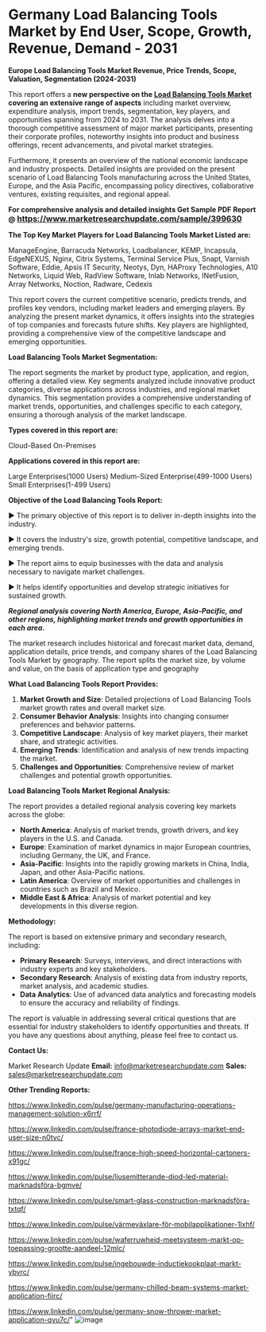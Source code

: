 # Germany Load Balancing Tools Market by End User, Scope, Growth, Revenue, Demand - 2031

<strong>Europe Load Balancing Tools Market Revenue, Price Trends, Scope, Valuation, Segmentation (2024-2031)</strong>

This report offers a <strong>new perspective on the <a href=https://www.marketresearchupdate.com/sample/399630>Load Balancing Tools Market</a> covering an extensive range of aspects</strong> including market overview, expenditure analysis, import trends, segmentation, key players, and opportunities spanning from 2024 to 2031. The analysis delves into a thorough competitive assessment of major market participants, presenting their corporate profiles, noteworthy insights into product and business offerings, recent advancements, and pivotal market strategies.

Furthermore, it presents an overview of the national economic landscape and industry prospects. Detailed insights are provided on the present scenario of Load Balancing Tools manufacturing across the United States, Europe, and the Asia Pacific, encompassing policy directives, collaborative ventures, existing requisites, and regional appeal.

<strong>For comprehensive analysis and detailed insights Get Sample PDF Report @ <a href=https://www.marketresearchupdate.com/sample/399630><font size=3 color=#0000ff>https://www.marketresearchupdate.com/sample/399630</font></a></strong>

<strong>The Top Key Market Players for Load Balancing Tools Market Listed are:</strong>

ManageEngine, Barracuda Networks, Loadbalancer, KEMP, Incapsula, EdgeNEXUS, Nginx, Citrix Systems, Terminal Service Plus, Snapt, Varnish Software, Eddie, Apsis IT Security, Neotys, Dyn, HAProxy Technologies, A10 Networks, Liquid Web, RadView Software, Inlab Networks, INetFusion, Array Networks, Noction, Radware, Cedexis

This report covers the current competitive scenario, predicts trends, and profiles key vendors, including market leaders and emerging players. By analyzing the present market dynamics, it offers insights into the strategies of top companies and forecasts future shifts. Key players are highlighted, providing a comprehensive view of the competitive landscape and emerging opportunities.

<strong>Load Balancing Tools Market Segmentation:</strong>

The report segments the market by product type, application, and region, offering a detailed view. Key segments analyzed include innovative product categories, diverse applications across industries, and regional market dynamics. This segmentation provides a comprehensive understanding of market trends, opportunities, and challenges specific to each category, ensuring a thorough analysis of the market landscape.

<strong>Types covered in this report are:</strong>

Cloud-Based
On-Premises

<strong>Applications covered in this report are:</strong>

Large Enterprises(1000 Users)
Medium-Sized Enterprise(499-1000 Users)
Small Enterprises(1-499 Users)

<strong>Objective of the Load Balancing Tools Report:</strong>

▶ The primary objective of this report is to deliver in-depth insights into the industry.

▶ It covers the industry's size, growth potential, competitive landscape, and emerging trends.

▶ The report aims to equip businesses with the data and analysis necessary to navigate market challenges.

▶ It helps identify opportunities and develop strategic initiatives for sustained growth.

<strong><em>Regional analysis covering North America, Europe, Asia-Pacific, and other regions, highlighting market trends and growth opportunities in each area.</em></strong>

The market research includes historical and forecast market data, demand, application details, price trends, and company shares of the Load Balancing Tools Market by geography. The report splits the market size, by volume and value, on the basis of application type and geography

<strong>What Load Balancing Tools Report Provides:</strong>
<ol>
  <li><strong>Market Growth and Size</strong>: Detailed projections of Load Balancing Tools market growth rates and overall market size.</li>
  <li><strong>Consumer Behavior Analysis</strong>: Insights into changing consumer preferences and behavior patterns.</li>
  <li><strong>Competitive Landscape</strong>: Analysis of key market players, their market share, and strategic activities.</li>
  <li><strong>Emerging Trends</strong>: Identification and analysis of new trends impacting the market.</li>
  <li><strong>Challenges and Opportunities</strong>: Comprehensive review of market challenges and potential growth opportunities.</li>
</ol>

<strong>Load Balancing Tools Market Regional Analysis:</strong>

The report provides a detailed regional analysis covering key markets across the globe:
<ul>
  <li><strong>North America</strong>: Analysis of market trends, growth drivers, and key players in the U.S. and Canada.</li>
  <li><strong>Europe</strong>: Examination of market dynamics in major European countries, including Germany, the UK, and France.</li>
  <li><strong>Asia-Pacific</strong>: Insights into the rapidly growing markets in China, India, Japan, and other Asia-Pacific nations.</li>
  <li><strong>Latin America</strong>: Overview of market opportunities and challenges in countries such as Brazil and Mexico.</li>
  <li><strong>Middle East &amp; Africa</strong>: Analysis of market potential and key developments in this diverse region.</li>
</ul>

<strong>Methodology:</strong>

The report is based on extensive primary and secondary research, including:
<ul>
  <li><strong>Primary Research</strong>: Surveys, interviews, and direct interactions with industry experts and key stakeholders.</li>
  <li><strong>Secondary Research</strong>: Analysis of existing data from industry reports, market analysis, and academic studies.</li>
  <li><strong>Data Analytics</strong>: Use of advanced data analytics and forecasting models to ensure the accuracy and reliability of findings.</li>
</ul>
The report is valuable in addressing several critical questions that are essential for industry stakeholders to identify opportunities and threats. If you have any questions about anything, please feel free to contact us.

<strong>Contact Us:</strong>

Market Research Update
<strong>Email:</strong> info@marketresearchupdate.com
<strong>Sales:</strong> sales@marketresearchupdate.com

<strong>Other Trending Reports:</strong>

<a href=https://www.linkedin.com/pulse/germany-manufacturing-operations-management-solution-x6rrf/>https://www.linkedin.com/pulse/germany-manufacturing-operations-management-solution-x6rrf/</a>

<a href=https://www.linkedin.com/pulse/france-photodiode-arrays-market-end-user-size-n0tvc/>https://www.linkedin.com/pulse/france-photodiode-arrays-market-end-user-size-n0tvc/</a>

<a href=https://www.linkedin.com/pulse/france-high-speed-horizontal-cartoners-x91gc/>https://www.linkedin.com/pulse/france-high-speed-horizontal-cartoners-x91gc/</a>

<a href=https://www.linkedin.com/pulse/ljusemitterande-diod-led-material-marknadsföra-bgmve/>https://www.linkedin.com/pulse/ljusemitterande-diod-led-material-marknadsföra-bgmve/</a>

<a href=https://www.linkedin.com/pulse/smart-glass-construction-marknadsföra-txtqf/>https://www.linkedin.com/pulse/smart-glass-construction-marknadsföra-txtqf/</a>

<a href=https://www.linkedin.com/pulse/värmeväxlare-för-mobilapplikationer-1lxhf/>https://www.linkedin.com/pulse/värmeväxlare-för-mobilapplikationer-1lxhf/</a>

<a href=https://www.linkedin.com/pulse/waferruwheid-meetsysteem-markt-op-toepassing-grootte-aandeel-12mlc/>https://www.linkedin.com/pulse/waferruwheid-meetsysteem-markt-op-toepassing-grootte-aandeel-12mlc/</a>

<a href=https://www.linkedin.com/pulse/ingebouwde-inductiekookplaat-markt-ybvrc/>https://www.linkedin.com/pulse/ingebouwde-inductiekookplaat-markt-ybvrc/</a>

<a href=https://www.linkedin.com/pulse/germany-chilled-beam-systems-market-application-fiirc/>https://www.linkedin.com/pulse/germany-chilled-beam-systems-market-application-fiirc/</a>

<a href=https://www.linkedin.com/pulse/germany-snow-thrower-market-application-qvu7c/>https://www.linkedin.com/pulse/germany-snow-thrower-market-application-qvu7c/</a>"
![image](https://github.com/user-attachments/assets/fc213ce4-b87c-43ae-95a7-922870d90f85)
